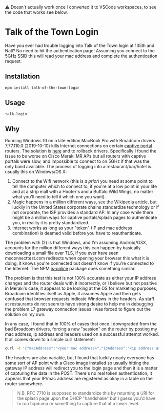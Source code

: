 :warning: Doesn't actually work once I converted it to VSCode workspaces, to see the code that works see below.

# Talk of the Town Login
Have you ever had trouble logging into Talk of the Town login at 135th and Nall? No need to hit the authentication page! Assuming you connect to the 5GHz SSID this will read your mac address and complete the authentication request.

## Installation
`npm install talk-of-the-town-login`

## Usage
`talk-login`

## Why
Running Windows 10 on a late edition MacBook Pro with Broadcom drivers 7.77.110.0 (2019-10-10) kills Internet connections on certain [captive portal](https://en.wikipedia.org/wiki/Captive_portal) routers. The solution is [here](https://myitengineer.com/windows-10-wifi-connected-but-no-internet-macbook-with-bootcamp/) and to rollback drivers. Specifically I found the issue to be worse on Cisco Meraki MR APs but all routers with captive portals were slow, and impossible to connect to on 5GHz if that was the only band available. The process of logging into a restaurant/bar/hotel is usually this on Windows/OS X:

1. Connect to the Wifi network (this is *a priori* you need at some point to tell the computer which to connect to, if you're at a low point in your life and at a strip mall with a Hooter's and a Buffalo Wild Wings, no matter what you'll need to tell it which one you want).
2. Magic happens in a million different ways, see the Wikipedia article, but luckily in the United States corporate chains standardize technology or if not corporate, the ISP provides a standard AP. In any case while there might be a million ways for captive portals/splash pages to authenticate you, in reality it is pretty standardized.
3. Internet works as long as your "token" (IP and mac address combination) is deemed valid before you have to reauthenticate.

The problem with (2) is that Windows, and I'm assuming Android/OSX, accounts for the million different ways this can happen by basically downloading a small file over TLS, if you ever have seen msconnecttest.com redirects when opening your browser this what it is doing, it knows you're connected but doesn't know if you're connected to the Internet. The NPM [is-online](https://www.npmjs.com/package/is-online) package does something similar.

The problem is that this test is not 100% accurate as either your IP address changes and the router deals with it incorrectly, or I believe but not positive in Meraki's case, it appears to be looking at the OS for marketing purposes, Broadcom identifies itself as Apple, it assumes Apple and then gets confused that browser requests indicate Windows in the headers. As staff at restaurants do not seem to have strong desire to help me in debugging the problem L7 gateway connection issues I was forced to figure out the solution on my own.

In any case, I found that in 100% of cases that once I downgraded from the bad Broadcom drivers, forcing a new "session" on the router by posting my mac address, ip address and headers used on a successful attempt worked. It all comes down to a simple curl statement:

```bash
curl -d '{"macAddress":"<your mac address>","ipAddress":"<ip address assigned by router>","password":"<password everyone knows/sometimes other variable if there's no password but a "Continue" button which is effectively the same thing as a password that everyone knows>"}'-H "X-JNAP-Action: http://cisco.com/jnap/guestnetwork/Authenticate" -H "X-Requested-With: XMLHttpRequest" -H "Content-Type: application/json; charset=UTF-8" -X POST http://<cisco usually the gateway, not always>:10080/JNAP/
```
The headers are also variable, but I found that luckily nearly everyone has some sort of AP point with a Cisco image installed so usually hitting the gateway IP address will redirect you to the login page and then it is a matter of capturing the data in the POST. There's no real token authentication, it appears that your IP/mac address are registered as okay in a table on the router somewhere.

> N.B. RFC 7710 is supposed to standardize this by returning a URI for the splash page upon the DHCP "handshake" but I guess you'd have to run tcpdump or something to capture that at a lower level.
